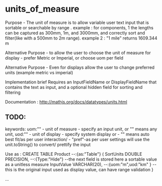 # units_of_measure

Purpose - The unit of measure is to allow variable user text input that is sortable or searchable by range .
	example : for components, 1 the lengths can be captured as 300mm, 1m, and 3000mm, and correctly sort and filter(like with a 500mm to 2m range).
	example 2 : "1 mile"  returns 1609.344 m
	
Alternative Purpose - to allow the user to choose the unit of measure for display  - prefer Metric or Imperial, or choose uom per field	

Alternative Purpose - Even for displays allow the user to change preferred units (example metric vs imperial)
	
Implementation brief
	Requires an InputFieldName or DisplayFieldName that contains the text as input, and a optional hidden field for sorting and filtering

Documentation :	
	http://mathjs.org/docs/datatypes/units.html	


	
TODO:
-------------------------------------------------------


keywords: 
	uom:""		- unit of measure  - specify an input unit, or "" means any unit, 
	uod:""	    - unit of display  - specify system display or - "" means auto best fit/as per user interaction/ - "pref"-as per user settings
									will use the unit.toString() to convert/ prettify the input

Use as : 
	CREATE TABLE Product				--:{as:"Table"} 
	(
		SortUnits DOUBLE PRECISION, --:{Type:"Hide"} --the next field is stored here a sortable value as a unitless measure
		InputValue VARCHAR(20), --:{uom:"m",uod:"km" } -- this is the original input used as display value, can have range validation
	}	
	
		
...	
	









